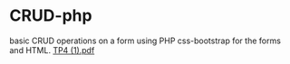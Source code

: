# CRUD-php
basic CRUD operations on a form using PHP css-bootstrap for the forms and HTML.
[TP4 (1).pdf](https://github.com/SalahRch/CRUD-php/files/11066766/TP4.1.pdf)
